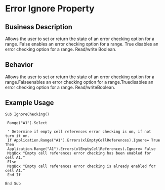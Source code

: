 # Error Ignore Property

## Business Description
Allows the user to set or return the state of an error checking option for a range. False enables an error checking option for a range. True disables an error checking option for a range. Read/write Boolean.

## Behavior
Allows the user to set or return the state of an error checking option for a range.Falseenables an error checking option for a range.Truedisables an error checking option for a range. Read/writeBoolean.

## Example Usage
```vba
Sub IgnoreChecking() 
 
 Range("A1").Select 
 
 ' Determine if empty cell references error checking is on, if not turn it on. 
 If Application.Range("A1").Errors(xlEmptyCellReferences).Ignore= True Then 
 Application.Range("A1").Errors(xlEmptyCellReferences).Ignore= False 
 MsgBox "Empty cell references error checking has been enabled for cell A1." 
 Else 
 MsgBox "Empty cell references error checking is already enabled for cell A1." 
 End If 
 
End Sub
```